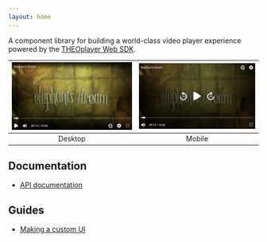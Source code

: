 ```yaml
---
layout: home
---
```


A component library for building a world-class video player experience powered by
the [THEOplayer Web SDK](https://www.theoplayer.com/product/theoplayer).

| ![Screenshot on desktop](./assets/screenshot-desktop.png) | ![Screenshot on mobile](./assets/screenshot-mobile.png) |
| :-------------------------------------------------------: | :-----------------------------------------------------: |
|                          Desktop                          |                         Mobile                          |

## Documentation

-   [API documentation](./api)

## Guides

-   [Making a custom UI](./custom-ui.md)
